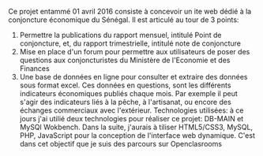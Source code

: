 Ce projet entammé 01 avril 2016 consiste à concevoir un ite web dédié à la conjoncture économique du Sénégal. Il est articulé au tour de 3 points:
1. Permettre la publications du rapport mensuel, intitulé Point de conjoncture, et, du rapport trimestrielle, intitulé note de
   conjoncture
3. Mise en place d'un forum pour permettre aux utilisateurs de poser des questions aux conjoncturistes du Ministère de l'Economie et des
   Finances
4. Une base de données en ligne pour consulter et extraire des données sous format excel. Ces données en questions, sont les différents
   indicateurs économiques publiés chaque mois. Par exemple il peut s'agir des indicateurs liés à la pêche, à l'artisanat, ou encore des échanges commerciaux avec l'extérieur.
Technologies utilisées: à ce jours j'ai utilié deux technologies pour réaliser ce projet: DB-MAIN et MySQl Wokbench. 
Dans la suite, j'aurais à tiliser HTML5/CSS3, MySQL, PHP, JavaScript pour la conception de l'interface web dynamique. C'est dans cet objectif que je suis des parcours sur Openclasrooms
